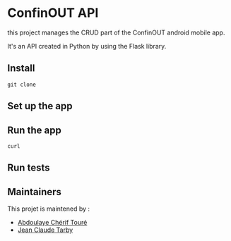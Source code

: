 # ConfinOUT API

this project manages the CRUD part of the ConfinOUT android mobile app.

It's an API created in Python by using the Flask library.

## Install

`git clone `

## Set up the app



## Run the app

`curl`

## Run tests

## Maintainers

This projet is maintened by :
- [Abdoulaye Chérif Touré](https://github.com/cherift)
- [Jean Claude Tarby](https://github.com/jctarby)